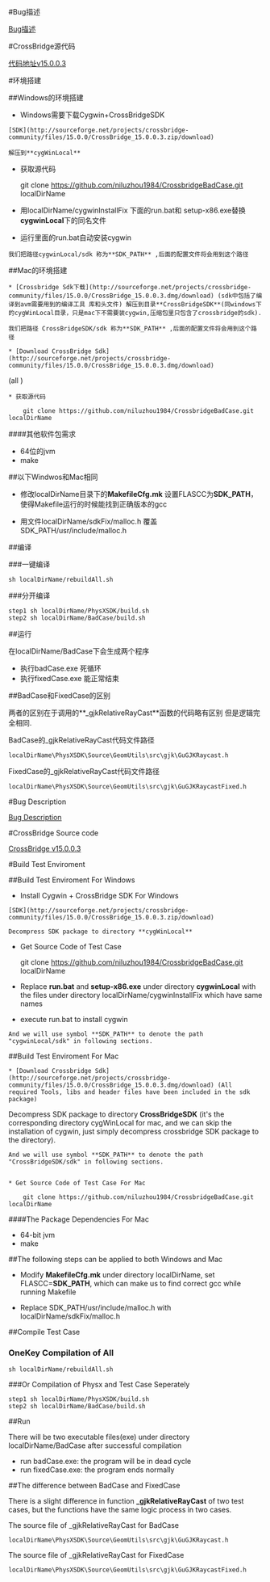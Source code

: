 
   
#Bug描述

[Bug描述](https://github.com/shawn11ZX/crossbridge-bug)

#CrossBridge源代码

[代码地址v15.0.0.3](https://github.com/crossbridge-community/crossbridge/tree/v15.0.0.3) 


#环境搭建

##Windows的环境搭建

   * Windows需要下载Cygwin+CrossBridgeSDK

   	[SDK](http://sourceforge.net/projects/crossbridge-community/files/15.0.0/CrossBridge_15.0.0.3.zip/download)
    
	解压到**cygWinLocal**

   * 获取源代码
   
		git clone https://github.com/niluzhou1984/CrossbridgeBadCase.git localDirName

   * 用localDirName/cygwinInstallFix 下面的run.bat和 setup-x86.exe替换**cygwinLocal**下的同名文件

   * 运行里面的run.bat自动安装cygwin
   
	我们把路径cygwinLocal/sdk 称为**SDK_PATH** ,后面的配置文件将会用到这个路径

##Mac的环境搭建

    * [Crossbridge Sdk下载](http://sourceforge.net/projects/crossbridge-community/files/15.0.0/CrossBridge_15.0.0.3.dmg/download) (sdk中包括了编译到avm需要用到的编译工具 库和头文件) 解压到目录**CrossBridgeSDK**(同windows下的cygWinLocal目录，只是mac下不需要装cygwin,压缩包里只包含了crossbridge的sdk).

	我们把路径 CrossBridgeSDK/sdk 称为**SDK_PATH** ,后面的配置文件将会用到这个路径
	
    * [Download CrossBridge Sdk](http://sourceforge.net/projects/crossbridge-community/files/15.0.0/CrossBridge_15.0.0.3.dmg/download)
(all )

    * 获取源代码

		git clone https://github.com/niluzhou1984/CrossbridgeBadCase.git localDirName
		
####其他软件包需求
   * 64位的jvm
   * make
   
##以下Windwos和Mac相同


* 修改localDirName目录下的**MakefileCfg.mk** 设置FLASCC为**SDK_PATH**，使得Makefile运行的时候能找到正确版本的gcc

* 用文件localDirName/sdkFix/malloc.h 覆盖 SDK_PATH/usr/include/malloc.h



##编译

###一键编译

	sh localDirName/rebuildAll.sh
###分开编译

	step1 sh localDirName/PhysXSDK/build.sh
	step2 sh localDirName/BadCase/build.sh


##运行

在localDirName/BadCase下会生成两个程序

* 执行badCase.exe 死循环
* 执行fixedCase.exe 能正常结束


##BadCase和FixedCase的区别

两者的区别在于调用的**_gjkRelativeRayCast**函数的代码略有区别 但是逻辑完全相同.

BadCase的_gjkRelativeRayCast代码文件路径
	
	localDirName\PhysXSDK\Source\GeomUtils\src\gjk\GuGJKRaycast.h

FixedCase的_gjkRelativeRayCast代码文件路径
    
	localDirName\PhysXSDK\Source\GeomUtils\src\gjk\GuGJKRaycastFixed.h




#Bug Description

[Bug Description](https://github.com/shawn11ZX/crossbridge-bug)


#CrossBridge Source code

[CrossBridge v15.0.0.3](https://github.com/crossbridge-community/crossbridge/tree/v15.0.0.3) 

#Build Test Enviroment

##Build Test Enviroment For Windows

   * Install Cygwin + CrossBridge SDK For Windows

   	[SDK](http://sourceforge.net/projects/crossbridge-community/files/15.0.0/CrossBridge_15.0.0.3.zip/download) 

	Decompress SDK package to directory **cygWinLocal** 

   * Get Source Code of Test Case
  
		git clone https://github.com/niluzhou1984/CrossbridgeBadCase.git localDirName

   * Replace **run.bat** and **setup-x86.exe** under directory **cygwinLocal** with the files under directory localDirName/cygwinInstallFix which have same names
    
   * execute run.bat to install cygwin 
   
	And we will use symbol **SDK_PATH** to denote the path "cygwinLocal/sdk" in following sections.

##Build Test Enviroment For Mac

    * [Download Crossbridge Sdk](http://sourceforge.net/projects/crossbridge-community/files/15.0.0/CrossBridge_15.0.0.3.dmg/download) (All required Tools, libs and header files have been included in the sdk package)
Decompress SDK package to directory **CrossBridgeSDK** (it's the corresponding directory cygWinLocal for mac, and we can skip the installation of cygwin, just simply decompress crossbridge SDK package to the directory).

	And we will use symbol **SDK_PATH** to denote the path "CrossBridgeSDK/sdk" in following sections.
	

    * Get Source Code of Test Case For Mac 

		git clone https://github.com/niluzhou1984/CrossbridgeBadCase.git localDirName
		
####The Package Dependencies For Mac
   * 64-bit jvm
   * make
   
##The following steps can be applied to both Windows and Mac

* Modify **MakefileCfg.mk** under directory localDirName, set FLASCC=**SDK_PATH**, which can make us to find correct gcc while running Makefile

* Replace SDK_PATH/usr/include/malloc.h with localDirName/sdkFix/malloc.h 


##Compile Test Case

### OneKey Compilation of All

	sh localDirName/rebuildAll.sh
###Or Compilation of Physx and Test Case Seperately

	step1 sh localDirName/PhysXSDK/build.sh
	step2 sh localDirName/BadCase/build.sh


##Run

There will be two executable files(exe) under directory localDirName/BadCase after successful compilation

* run badCase.exe: the program will be in dead cycle
* run fixedCase.exe: the program ends normally


##The difference between BadCase and FixedCase

There is a slight difference in function **_gjkRelativeRayCast** of two test cases, but the functions have the same logic process in two cases.

The source file of _gjkRelativeRayCast for BadCase 
	
	localDirName\PhysXSDK\Source\GeomUtils\src\gjk\GuGJKRaycast.h

The source file of _gjkRelativeRayCast for FixedCase
    
	localDirName\PhysXSDK\Source\GeomUtils\src\gjk\GuGJKRaycastFixed.h
